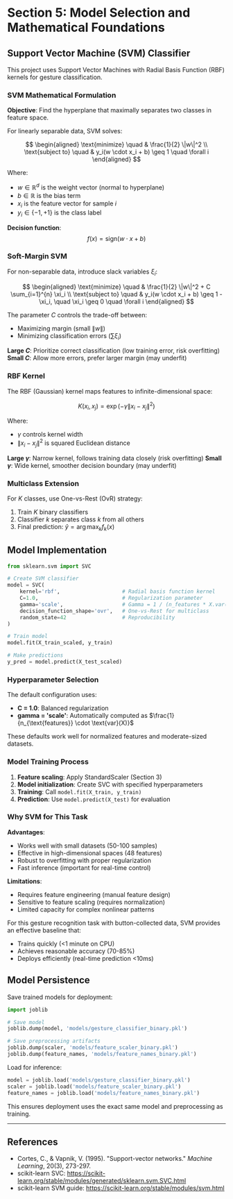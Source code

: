 # Section 5: Model Selection and Mathematical Foundations

## Support Vector Machine (SVM) Classifier

This project uses Support Vector Machines with Radial Basis Function (RBF) kernels for gesture classification.

### SVM Mathematical Formulation

**Objective**: Find the hyperplane that maximally separates two classes in feature space.

For linearly separable data, SVM solves:

$$
\begin{aligned}
\text{minimize} \quad & \frac{1}{2} \|w\|^2 \\
\text{subject to} \quad & y_i(w \cdot x_i + b) \geq 1 \quad \forall i
\end{aligned}
$$

Where:
- $w \in \mathbb{R}^d$ is the weight vector (normal to hyperplane)
- $b \in \mathbb{R}$ is the bias term
- $x_i$ is the feature vector for sample $i$
- $y_i \in \{-1, +1\}$ is the class label

**Decision function**:
$$
f(x) = \text{sign}(w \cdot x + b)
$$

### Soft-Margin SVM

For non-separable data, introduce slack variables $\xi_i$:

$$
\begin{aligned}
\text{minimize} \quad & \frac{1}{2} \|w\|^2 + C \sum_{i=1}^{n} \xi_i \\
\text{subject to} \quad & y_i(w \cdot x_i + b) \geq 1 - \xi_i, \quad \xi_i \geq 0 \quad \forall i
\end{aligned}
$$

The parameter $C$ controls the trade-off between:
- Maximizing margin (small $\|w\|$)
- Minimizing classification errors ($\sum \xi_i$)

**Large $C$**: Prioritize correct classification (low training error, risk overfitting)
**Small $C$**: Allow more errors, prefer larger margin (may underfit)

### RBF Kernel

The RBF (Gaussian) kernel maps features to infinite-dimensional space:

$$
K(x_i, x_j) = \exp\left(-\gamma \|x_i - x_j\|^2\right)
$$

Where:
- $\gamma$ controls kernel width
- $\|x_i - x_j\|^2$ is squared Euclidean distance

**Large $\gamma$**: Narrow kernel, follows training data closely (risk overfitting)
**Small $\gamma$**: Wide kernel, smoother decision boundary (may underfit)

### Multiclass Extension

For $K$ classes, use One-vs-Rest (OvR) strategy:
1. Train $K$ binary classifiers
2. Classifier $k$ separates class $k$ from all others
3. Final prediction: $\hat{y} = \arg\max_k f_k(x)$

## Model Implementation

```python
from sklearn.svm import SVC

# Create SVM classifier
model = SVC(
    kernel='rbf',                    # Radial basis function kernel
    C=1.0,                           # Regularization parameter
    gamma='scale',                   # Gamma = 1 / (n_features * X.var())
    decision_function_shape='ovr',   # One-vs-Rest for multiclass
    random_state=42                  # Reproducibility
)

# Train model
model.fit(X_train_scaled, y_train)

# Make predictions
y_pred = model.predict(X_test_scaled)
```

### Hyperparameter Selection

The default configuration uses:
- **C = 1.0**: Balanced regularization
- **gamma = 'scale'**: Automatically computed as $\frac{1}{n_{\text{features}} \cdot \text{var}(X)}$

These defaults work well for normalized features and moderate-sized datasets.

### Model Training Process

1. **Feature scaling**: Apply StandardScaler (Section 3)
2. **Model initialization**: Create SVC with specified hyperparameters
3. **Training**: Call `model.fit(X_train, y_train)`
4. **Prediction**: Use `model.predict(X_test)` for evaluation

### Why SVM for This Task

**Advantages**:
- Works well with small datasets (50-100 samples)
- Effective in high-dimensional spaces (48 features)
- Robust to overfitting with proper regularization
- Fast inference (important for real-time control)

**Limitations**:
- Requires feature engineering (manual feature design)
- Sensitive to feature scaling (requires normalization)
- Limited capacity for complex nonlinear patterns

For this gesture recognition task with button-collected data, SVM provides an effective baseline that:
- Trains quickly (<1 minute on CPU)
- Achieves reasonable accuracy (70-85%)
- Deploys efficiently (real-time prediction <10ms)

## Model Persistence

Save trained models for deployment:

```python
import joblib

# Save model
joblib.dump(model, 'models/gesture_classifier_binary.pkl')

# Save preprocessing artifacts
joblib.dump(scaler, 'models/feature_scaler_binary.pkl')
joblib.dump(feature_names, 'models/feature_names_binary.pkl')
```

Load for inference:

```python
model = joblib.load('models/gesture_classifier_binary.pkl')
scaler = joblib.load('models/feature_scaler_binary.pkl')
feature_names = joblib.load('models/feature_names_binary.pkl')
```

This ensures deployment uses the exact same model and preprocessing as training.

---

## References

- Cortes, C., & Vapnik, V. (1995). "Support-vector networks." *Machine Learning*, 20(3), 273-297.
- scikit-learn SVC: https://scikit-learn.org/stable/modules/generated/sklearn.svm.SVC.html
- scikit-learn SVM guide: https://scikit-learn.org/stable/modules/svm.html
